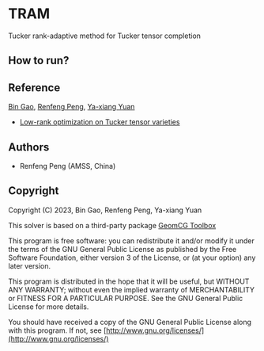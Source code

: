 # TRAM
Tucker rank-adaptive method for Tucker tensor completion



## How to run?



## Reference

[Bin Gao](https://www.gaobin.cc/), [Renfeng Peng](https://jimmypeng1998.github.io/index.html), [Ya-xiang Yuan](http://lsec.cc.ac.cn/~yyx/index.html)

- [Low-rank optimization on Tucker tensor varieties](https://arxiv.org/abs/2311.18324)





## Authors

- Renfeng Peng (AMSS, China)



## Copyright

Copyright (C) 2023, Bin Gao, Renfeng Peng, Ya-xiang Yuan

This solver is based on a third-party package [GeomCG Toolbox](https://www.epfl.ch/labs/anchp/index-html/software/geomcg/)

This program is free software: you can redistribute it and/or modify it under the terms of the GNU General Public License as published by the Free Software Foundation, either version 3 of the License, or (at your option) any later version.

This program is distributed in the hope that it will be useful, but WITHOUT ANY WARRANTY; without even the implied warranty of MERCHANTABILITY or FITNESS FOR A PARTICULAR PURPOSE. See the GNU General Public License for more details.

You should have received a copy of the GNU General Public License along with this program. If not, see [http://www.gnu.org/licenses/](http://www.gnu.org/licenses/)



